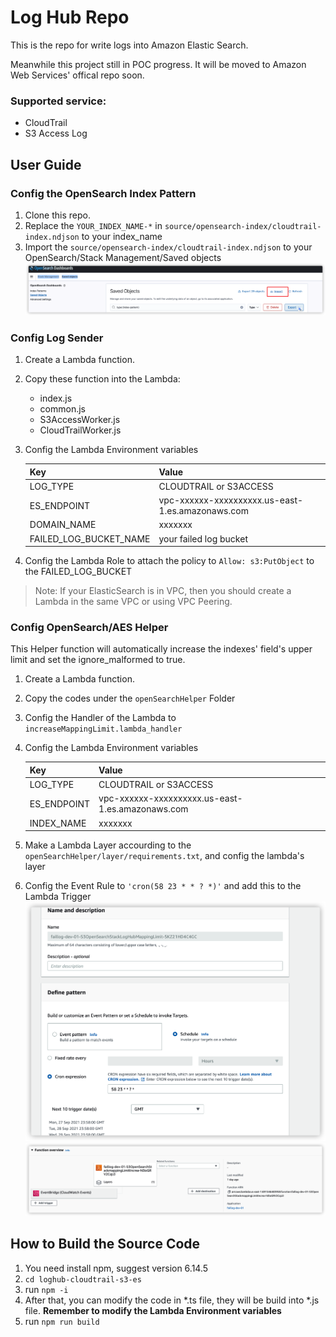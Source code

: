 # Log Hub Repo
This is the repo for write logs into Amazon Elastic Search.

Meanwhile this project still in POC progress. It will be moved to Amazon Web Services' offical repo soon.

### Supported service:

* CloudTrail
* S3 Access Log

## User Guide

### Config the OpenSearch Index Pattern
1. Clone this repo.
1. Replace the `YOUR_INDEX_NAME-*` in `source/opensearch-index/cloudtrail-index.ndjson` to your index_name
1. Import the `source/opensearch-index/cloudtrail-index.ndjson` to your OpenSearch/Stack Management/Saved objects
![](doc/import-index-pattern.png)
### Config Log Sender

1. Create a Lambda function.
1. Copy these function into the Lambda:
    * index.js
    * common.js
    * S3AccessWorker.js
    * CloudTrailWorker.js
1. Config the Lambda Environment variables

    | Key | Value |
    | :----| :---- | 
    | LOG_TYPE | CLOUDTRAIL or S3ACCESS | 
    | ES_ENDPOINT | vpc-xxxxxx-xxxxxxxxxx.us-east-1.es.amazonaws.com | 
    | DOMAIN_NAME | xxxxxxx | 
    | FAILED_LOG_BUCKET_NAME | your failed log bucket | 

1. Config the Lambda Role to attach the policy to `Allow: s3:PutObject` to the FAILED_LOG_BUCKET

> Note: If your ElasticSearch is in VPC, then you should create a Lambda in the same VPC or using VPC Peering.

### Config OpenSearch/AES Helper
This Helper function will automatically increase the indexes' field's upper limit and set the ignore_malformed to true.

1. Create a Lambda function.
1. Copy the codes under the `openSearchHelper` Folder
1. Config the Handler of the Lambda to `increaseMappingLimit.lambda_handler`
1. Config the Lambda Environment variables

    | Key | Value |
    | :----| :---- | 
    | LOG_TYPE | CLOUDTRAIL or S3ACCESS | 
    | ES_ENDPOINT | vpc-xxxxxx-xxxxxxxxxx.us-east-1.es.amazonaws.com | 
    | INDEX_NAME | xxxxxxx | 

1. Make a Lambda Layer accourding to the `openSearchHelper/layer/requirements.txt`, and config the lambda's layer
1. Config the Event Rule to `'cron(58 23 * * ? *)'` and add this to the Lambda Trigger
![](doc/create-event-rule.png)
![](doc/HelperLambda-trigger.png)
## How to Build the Source Code

1. You need install npm, suggest version 6.14.5
1. `cd loghub-cloudtrail-s3-es`
1. run `npm -i`
1. After that, you can modify the code in *.ts file, they will be build into *.js file. **Remember to modify the Lambda Environment variables**
1. run `npm run build`
